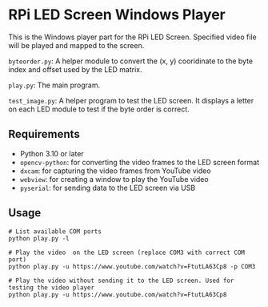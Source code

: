 RPi LED Screen Windows Player
==============================



This is the Windows player part for the RPi LED Screen.
Specified video file will be played and mapped to the screen.

`byteorder.py`: A helper module to convert the (x, y) cooridinate to the byte index and offset used by the LED matrix.


`play.py`: The main program.

`test_image.py`: A helper program to test the LED screen. It displays a letter on each LED module to test if the byte order is correct.


## Requirements

- Python 3.10 or later
- `opencv-python`: for converting the video frames to the LED screen format
- `dxcam`: for capturing the video frames from YouTube video
- `webview`: for creating a window to play the YouTube video
- `pyserial`: for sending data to the LED screen via USB

## Usage

```
# List available COM ports
python play.py -l

# Play the video  on the LED screen (replace COM3 with correct COM port)
python play.py -u https://www.youtube.com/watch?v=FtutLA63Cp8 -p COM3

# Play the video without sending it to the LED screen. Used for testing the video player
python play.py -u https://www.youtube.com/watch?v=FtutLA63Cp8

```

